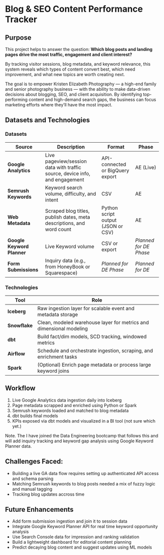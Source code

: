 # Blog & SEO Content Performance Tracker

## Purpose
This project helps to answer the question:
**Which blog posts and landing pages drive the most traffic, engagement and client interest?**

By tracking visitor sessions, blog metadata, and keyword relevance, this system reveals which types of content convert best, which need improvement, and what new topics are worth creating next.

The goal is to empower Kristen Elizabeth Photography — a high-end family and senior photography business — with the ability to make data-driven decisions about blogging, SEO, and client acquisition. By identifying top-performing content and high-demand search gaps, the business can focus marketing efforts where they’ll have the most impact.

## Datasets and Technologies

### Datasets

| Source               | Description                                                                 | Format                              | Phase              |
|----------------------|-----------------------------------------------------------------------------|-------------------------------------|--------------------|
| **Google Analytics** | Live pageview/session data with traffic source, device info, and engagement | API-connected or BigQuery export    | AE (Live)          |
| **Semrush Keywords** | Keyword search volume, difficulty, and intent                               | CSV                                 | AE                 |
| **Web Metadata**     | Scraped blog titles, publish dates, meta descriptions, and word count       | Python script output (JSON or CSV)  | AE                 |
| **Google Keyword Planner** | Live Keyword volume                        | CSV or export                       | *Planned for DE Phase*            | *Planned for DE*   |
| **Form Submissions** | Inquiry data (e.g., from HoneyBook or Squarespace)                          | *Planned for DE Phase*                       | *Planned for DE*   |

### Technologies

| Tool          | Role                                                                 |
|---------------|----------------------------------------------------------------------|
| **Iceberg**   | Raw ingestion layer for scalable event and metadata storage         |
| **Snowflake** | Clean, modeled warehouse layer for metrics and dimensional modeling |
| **dbt**       | Build fact/dim models, SCD tracking, windowed metrics                |
| **Airflow**   | Schedule and orchestrate ingestion, scraping, and enrichment tasks  |
| **Spark**     | (Optional) Enrich page metadata or process large keyword joins      |

## Workflow
<ol>
<li> Live Google Analytics data ingestion daily into Iceberg</li>
<li> Page metadata scrapped and enriched using Python or Spark</li>
<li> Semrush keywords loaded and matched to blog metadata</li>
<li> dbt builds final models</li>
<li> KPIs exposed via dbt models and visualized in a BI tool (not sure which yet.)</li>
</ol>

Note. The I have joined the Data Engineering bootcamp that follows this and will add inquiry tracking and keyword gap analysis using Google Keyword Planner data.

## Challenges Faced:
- Building a live GA data flow requires setting up authenticated API access and schema parsing
- Matching Semrush keywords to blog posts needed a mix of fuzzy logic and manual tagging
- Tracking blog updates accross time

## Future Enhancements
- Add form submission ingestion and join it to session data
- Integrate Google Keyword Planner API for real time keyword opportunity analysis
- Use Search Console data for impression and ranking validation
- Build a lightweight dashboard for editorial content planning
- Predict decaying blog content and suggest updates using ML models